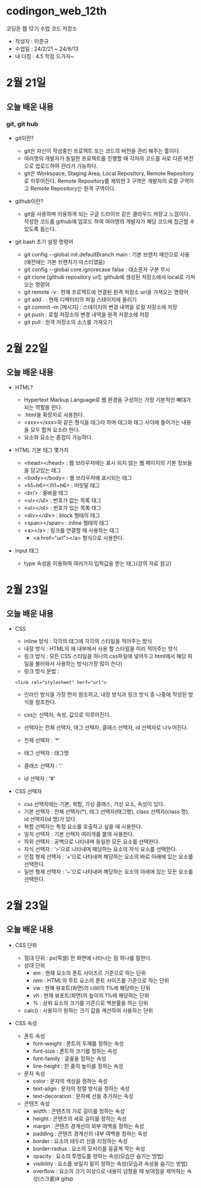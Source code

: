 # codingon_web_12th

코딩온 웹 12기 수업 코드 저장소

- 작성자 : 이준규
- 수업일 : 24/2/21 ~ 24/8/13
- 내 다짐 : 4.5 학점 드가자~

# 2월 21일
## 오늘 배운 내용
### git, git hub

- git이란?
    - git은 자신이 작성중인 프로젝트 또는 코드의 버전을 관리 해주는 툴이다.
    - 여러명의 개발자가 동일한 프로젝트를 진행할 때 각자의 코드를 서로 다른 버전으로 업로드하여 관리가 가능하다.
    - git은 Workspace, Staging Area, Local Repository, Remote Repository로 이루어진다. Remote Repository를 제외한 3 구역은 개발자의 로컬 구역이고 Remote Repository는 원격 구역이다.

- github이란?
    - git을 사용하며 이용하게 되는 구글 드라이브 같은 클라우드 저장고 느낌이다. 작성한 코드를 github에 업로드 하여 여러명의 개발자가 해당 코드에 접근할 수 있도록 돕는다.

- git bash 초기 설정 명령어
    - git config --global init.defaultBranch main : 기본 브렌치 메인으로 사용 (예전에는 기본 브렌치가 마스터였음)
    - git config --global core.ignorecase false : 대소문자 구분 무시
    - git clone [github repository url]: github에 생성된 저장소에서 local로 가져오는 명령어
    - git remote -v : 현재 프로젝트에 연결된 원격 저장소 url을 가져오는 명령어
    - git add . : 현재 디렉터리의 파일 스테이지에 올리기
    - git commit -m [메시지] : 스테이지의 변경 내역을 로컬 저장소에 저장
    - git push : 로컬 저장소의 변경 내역을 원격 저장소에 저장
    - git pull : 원격 저장소의 소스를 가져오기

# 2월 22일
## 오늘 배운 내용

- HTML?
    - Hypertext Markup Language로 웹 환경을 구성하는 가장 기본적인 뼈대가 되는 역할을 한다.
    - .html을 확장자로 사용한다.
    - &lt;xxx>&lt;/xxx>와 같은 형식을 태그라 하며 태그와 태그 사이에 들어가는 내용을 모두 합쳐 요소라 한다.
    - 요소와 요소는 중첩이 가능하다.

- HTML 기본 태그 몇가지
    - &lt;head>&lt;/head> : 웹 브라우저에는 표시 되지 않는 웹 페이지의 기본 정보들을 담고있는 태그
    - &lt;body>&lt;/body> : 웹 브라우저에 표시되는 태그
    - &lt;h1~h6>&lt;/h1~h6> : 머릿말 태그
    - &lt;br/> : 줄바꿈 태그
    - &lt;ul>&lt;/ul> : 번호가 없는 목록 태그
    - &lt;ol>&lt;/ol> : 번호가 있는 목록 태그
    - &lt;div>&lt;/div> : block 형태의 태그
    - &lt;span>&lt;/span> : inline 형태의 태그
    - &lt;a>&lt;/a> : 링크를 연결할 때 사용하는 태그
        - &lt;a href="url">&lt;/a> 형식으로 사용한다.
    
- input 태그
    - type 속성을 이용하여 여러가지 입력값을 받는 태그(강의 자료 참고)

# 2월 23일
## 오늘 배운 내용

- CSS
    - inline 방식 : 각각의 태그에 각각의 스타일을 적어주는 방식
    - 내장 방식 : HTML의 <head>에 내부에서 사용 할 스타일을 미리 적어주는 방식
    - 링크 방식 : 모든 CSS 스타일을 하나의 css파일에 넣어두고 html에서 해당 파일을 불러와서 사용하는 방식(가장 많이 쓴다)
    - 링크 방식 문법 : 
    ```
    <link rel="stylesheet" herf="url">
    ```
    - 인라인 방식을 가장 먼저 참조하고,  내장 방식과 링크 방식 중 나중에 작성된 방식을 참조한다.
    - css는 선택자, 속성, 값으로 이루어진다.

    - 선택자는 전체 선택자, 태그 선택자, 클래스 선택자, id 선택자로 나누어진다.
    - 전체 선택자 : ‘*’
    - 태그 선택자 : 태그명 
    - 클래스 선택자 : ‘.’
    - id 선택자 : ‘#’

- CSS 선택자
    - css 선택자에는 기본, 복합, 가상 클래스, 가상 요소, 속성이 있다.
    - 기본 선택자 : 전체 선택자(*), 태그 선택자(태그명), class 선택자(class 명), id 선택자(id 명)가 있다.
    - 복합 선택자는 특정 요소를 호출하고 싶을 때 사용한다.
    - 일치 선택자 : 기본 선택자 여러개를 붙여 사용한다.
    - 하위 선택자 : 공백으로 나타내며 동일한 모든 요소를 선택한다.
    - 자식 선택자 : ‘>’으로 나타내며 해당하는 요소의 자식 요소를 선택한다.
    - 인접 형제 선택자 : ‘+’으로 나타내며 해당하는 요소의 바로 아래에 있는 요소를 선택한다.
    - 일반 형제 선택자 : ‘~’으로 나타내며 해당하는 요소의 아래에 있는 모든 요소를 선택한다.

# 2월 23일
## 오늘 배운 내용

- CSS 단위
    - 절대 단위 : px(픽셀) 한 화면에 나타나는 점 하나를 말한다.
    - 상대 단위
        - em : 현재 요소의 폰트 사이즈르 기준으로 하는 단위
        - rem : HTML의 루트 요소의 폰트 사이즈를 기준으로 하는 단위
        - vw : 현재 뷰포트(화면)의 너비의 1%에 해당하는 단위
        - vh : 현재 뷰포트(화면)의 높이의 1%에 해당하는 단위
        - % : 상위 요소의 크기를 기준으로 백분률을 하는 단위
    - calc() : 사용자가 원하는 크기 값을 계산하여 사용하는 단위

- CSS 속성
    - 폰트 속성
        - font-weight : 폰트의 두깨를 정하는 속성
        - font-size : 폰트의 크기를 정하는 속성
        - font-family : 글꼴을 정하는 속성
        - line-height : 한 줄의 높이를 정하는 속성
    - 문자 속성
        - color : 문자의 색상을 정하는 속성
        - text-align : 문자의 정렬 방식을 정하는 속성
        - text-decoration : 문자에 선을 추가하는 속성
    - 콘텐츠 속성
        - width : 콘텐츠의 가로 길이를 정하는 속성
        - height : 콘텐츠의 세로 길이를 정하는 속성
        - margin : 콘텐츠 경계선의 외부 여백을 정하는 속성
        - padding : 콘텐츠 경계선의 내부 여백을 정하는 속성
        - border : 요소의 테두리 선을 지정하는 속성
        - border-radius : 요소의 모서리를 둥글게 깍는 속성
        - opacity : 요소의 투명도를 정하는 속성(모습만 숨기는 방법)
        - visibility : 요소를 보일지 말지 정하는 속성(모습과 속성을 숨기는 방법)
        - overflow : 요소의 크기 이상으로 내용이 넘쳤을 때 보여짐을 제어하는 속성(스크롤)# gitsp

